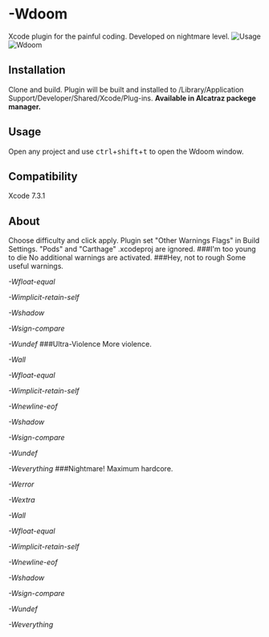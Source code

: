 # -Wdoom
Xcode plugin for the painful coding. Developed on nightmare level.
![Usage](https://raw.githubusercontent.com/AlexUlenkov/Wdoom/master/Screenshots/Usage.png)
![Wdoom](https://raw.githubusercontent.com/AlexUlenkov/Wdoom/master/Screenshots/Wdoom.png)

## Installation
Clone and build. Plugin will be built and installed to /Library/Application Support/Developer/Shared/Xcode/Plug-ins.
**Available in Alcatraz packege manager.**
## Usage
Open any project and use <kbd>ctrl</kbd>+<kbd>shift</kbd>+<kbd>t</kbd> to open the Wdoom window.
## Сompatibility
Xcode 7.3.1
## About
Choose difficulty and click apply. Plugin set "Other Warnings Flags" in Build Settings.
"Pods" and "Carthage" .xcodeproj are ignored.
###I'm too young to die
No additional warnings are activated.
###Hey, not to rough
Some useful warnings.

*-Wfloat-equal*

*-Wimplicit-retain-self*

*-Wshadow*

*-Wsign-compare*

*-Wundef*
###Ultra-Violence
More violence.

*-Wall*

*-Wfloat-equal*

*-Wimplicit-retain-self*

*-Wnewline-eof*

*-Wshadow*

*-Wsign-compare*

*-Wundef*

*-Weverything*
###Nightmare!
Maximum hardcore.

*-Werror*

*-Wextra*

*-Wall*

*-Wfloat-equal*

*-Wimplicit-retain-self*

*-Wnewline-eof*

*-Wshadow*

*-Wsign-compare*

*-Wundef*

*-Weverything*
